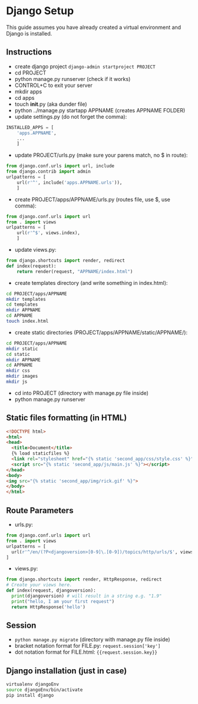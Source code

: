 # Django Setup


This guide assumes you have already created a virtual environment and Django is installed.


## Instructions

* create django project `django-admin startproject PROJECT`
* cd PROJECT
* python manage.py runserver (check if it works)
* CONTROL+C to exit your server
* mkdir apps
* cd apps
* touch __init__.py (aka dunder file)
* python ../manage.py startapp APPNAME (creates APPNAME FOLDER)
* update settings.py (do not forget the comma):
```python
INSTALLED_APPS = [
	'apps.APPNAME',
	...
	]
```
* update PROJECT/urls.py (make sure your parens match, no $ in route):
```python
from django.conf.urls import url, include
from django.contrib import admin
urlpatterns = [
	url(r'^', include('apps.APPNAME.urls')),
	]
```
* create PROJECT/apps/APPNAME/urls.py (routes file, use $, use comma):
```python
from django.conf.urls import url
from . import views
urlpatterns = [
	url(r'^$', views.index),
	]
```
* update views.py:
```python
from django.shortcuts import render, redirect
def index(request):
	return render(request, "APPNAME/index.html")
```
* create templates directory (and write something in index.html):
```bash
cd PROJECT/apps/APPNAME
mkdir templates
cd templates
mkdir APPNAME
cd APPNAME
touch index.html
```
* create static directories (PROJECT/apps/APPNAME/static/APPNAME/):
```bash
cd PROJECT/apps/APPNAME
mkdir static
cd static
mkdir APPNAME
cd APPNAME
mkdir css
mkdir images
mkdir js
```
* cd into PROJECT (directory with manage.py file inside)
* python manage.py runserver


## Static files formatting (in HTML)
```html
<!DOCTYPE html>
<html>
<head>
  <title>Document</title>
  {% load staticfiles %}
  <link rel="stylesheet" href="{% static 'second_app/css/style.css' %}">
  <script src="{% static 'second_app/js/main.js' %}"></script>
</head>
<body>
<img src="{% static 'second_app/img/rick.gif' %}">
</body>
</html>
```
## Route Parameters
* urls.py:
```python
from django.conf.urls import url
from . import views
urlpatterns = [
  url(r'^/en/(?P<djangoversion>[0-9]\.[0-9])/topics/http/urls/$', views.index)
]
```
* views.py:
```python
from django.shortcuts import render, HttpResponse, redirect
# Create your views here.
def index(request, djangoversion):
  print(djangoversion) # will result in a string e.g. "1.9"
  print("hello, I am your first request")
  return HttpResponse('hello')

```

## Session
* `python manage.py migrate` (directory with manage.py file inside)
* bracket notation format for FILE.py: `request.session['key']`
* dot notation format for FILE.html: `{{request.session.key}}`

## Django installation (just in case)
```bash
virtualenv djangoEnv
source djangoEnv/bin/activate
pip install django
```